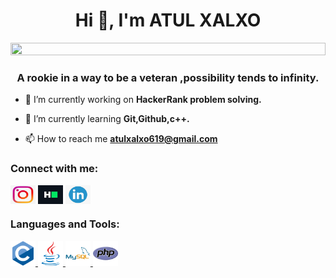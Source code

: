 <h1 align="center">Hi 👋, I'm ATUL XALXO</h1>
<p align="center"><img src=https://github.com/Atul-Xalxo/Atul-Xalxo/blob/main/Computer-Coding-HD-Wallpaper-24750.jpg.crdownload width=100% height=10%/></p>
<h3 align="center">A rookie in a way to be a veteran ,possibility tends to infinity.</h3>

- 🔭 I’m currently working on **HackerRank problem solving.**

- 🌱 I’m currently learning **Git,Github,c++.**

- 📫 How to reach me **atulxalxo619@gmail.com**

<h3 align="left">Connect with me:</h3>
<p align="left">
<a href="https://www.linkedin.com/in/atul-xalxo-2254ab226" target="blank"><img align="center" src="https://github.com/Atul-Xalxo/Atul-Xalxo/blob/main/33-337425_instagram-clipart-psd-instagram-logo-png-hd-download.png" alt="https://www.linkedin.com/in/atul-xalxo-2254ab226" height="30" width="40" /></a>
<a href="https://instagram.com/atul_john_xalxo" target="blank"><img align="center" src="https://github.com/Atul-Xalxo/Atul-Xalxo/blob/main/hackerrank.jpg" alt="atul_john_xalxo" height="30" width="40" /></a>
<a href="https://www.hackerrank.com/atulxalxo619" target="blank"><img align="center" src="https://github.com/Atul-Xalxo/Atul-Xalxo/blob/main/linkedin.jpg" alt="@atulxalxo619" height="30" width="40" /></a>
</p>

<h3 align="left">Languages and Tools:</h3>
<p align="left"> <a href="https://www.cprogramming.com/" target="_blank" rel="noreferrer"> <img src="https://raw.githubusercontent.com/devicons/devicon/master/icons/c/c-original.svg" alt="c" width="40" height="40"/> </a> <a href="https://www.java.com" target="_blank" rel="noreferrer"> <img src="https://raw.githubusercontent.com/devicons/devicon/master/icons/java/java-original.svg" alt="java" width="40" height="40"/> </a> <a href="https://www.mysql.com/" target="_blank" rel="noreferrer"> <img src="https://raw.githubusercontent.com/devicons/devicon/master/icons/mysql/mysql-original-wordmark.svg" alt="mysql" width="40" height="40"/> </a> <a href="https://www.php.net" target="_blank" rel="noreferrer"> <img src="https://raw.githubusercontent.com/devicons/devicon/master/icons/php/php-original.svg" alt="php" width="40" height="40"/> </a> </p>
